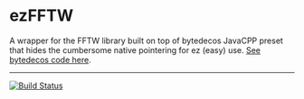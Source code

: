 # ezFFTW

A wrapper for the FFTW library built on top of bytedecos JavaCPP preset that hides the cumbersome native pointering for ez (easy) use. [See bytedecos code here](https://github.com/bytedeco/javacpp-presets/tree/master/fftw).

---

[![Build Status](https://travis-ci.org/hageldave/ezFFTW.svg?branch=master)](https://travis-ci.org/hageldave/ezFFTW)

